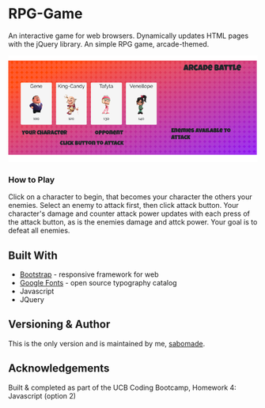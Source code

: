 # RPG-Game
An interactive game for web browsers. Dynamically updates HTML pages with the jQuery library. An simple RPG game, arcade-themed.

![Image of RPG Game](assets/images/arcade-battle.png)

### How to Play
Click on a character to begin, that becomes your character the others your enemies.  Select an enemy to attack first, then click attack button.  Your character's damage and counter attack power updates with each press of the attack button, as is the enemies damage and attck power.  Your goal is to defeat all enemies.

## Built With
* [Bootstrap](https://getbootstrap.com/) - responsive framework for web
* [Google Fonts](https://fonts.google.com/) - open source typography catalog
* Javascript
* JQuery

## Versioning & Author
This is the only version and is maintained by me, [sabomade](https://github.com/sabomade).

## Acknowledgements
Built & completed as part of the UCB Coding Bootcamp, Homework 4: Javascript (option 2)

